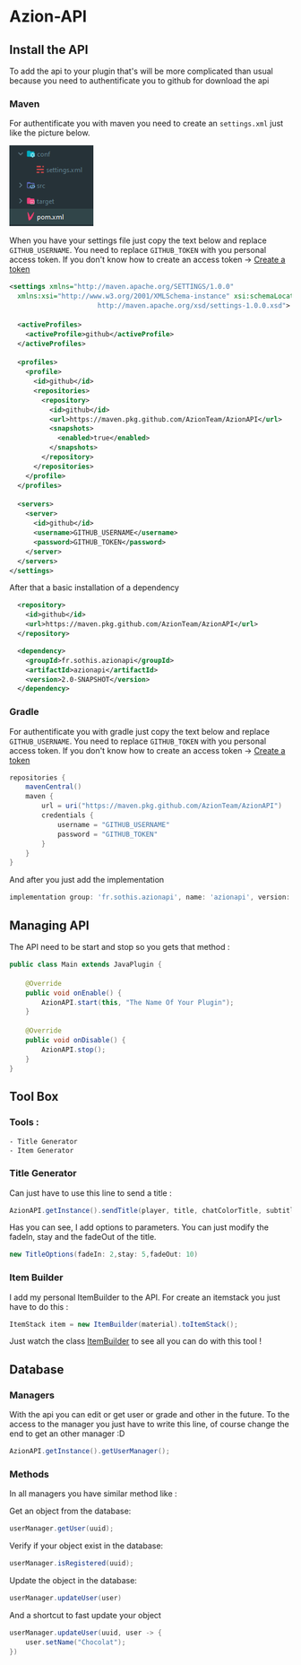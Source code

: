# Azion-API

## Install the API

To add the api to your plugin that's will be more complicated than usual because you need to authentificate you to github for download the api

### Maven

For authentificate you with maven you need to create an `settings.xml` just like the picture below.

![plot](./libs/pictures/maven-config.PNG)


When you have your settings file just copy the text below and replace `GITHUB_USERNAME`.
You need to replace `GITHUB_TOKEN` with you personal access token. If you don't know how to create an access token -> [Create a token](https://github.com/settings/tokens/new)
```xml
<settings xmlns="http://maven.apache.org/SETTINGS/1.0.0"
  xmlns:xsi="http://www.w3.org/2001/XMLSchema-instance" xsi:schemaLocation="http://maven.apache.org/SETTINGS/1.0.0
                      http://maven.apache.org/xsd/settings-1.0.0.xsd">

  <activeProfiles>
    <activeProfile>github</activeProfile>
  </activeProfiles>

  <profiles>
    <profile>
      <id>github</id>
      <repositories>
        <repository>
          <id>github</id>
          <url>https://maven.pkg.github.com/AzionTeam/AzionAPI</url>
          <snapshots>
            <enabled>true</enabled>
          </snapshots>
        </repository>
      </repositories>
    </profile>
  </profiles>

  <servers>
    <server>
      <id>github</id>
      <username>GITHUB_USERNAME</username>
      <password>GITHUB_TOKEN</password>
    </server>
  </servers>
</settings>
```

After that a basic installation of a dependency

```xml
  <repository>
    <id>github</id>
    <url>https://maven.pkg.github.com/AzionTeam/AzionAPI</url>
  </repository>
```

```xml
  <dependency>
    <groupId>fr.sothis.azionapi</groupId>
    <artifactId>azionapi</artifactId>
    <version>2.0-SNAPSHOT</version>
  </dependency>
```

### Gradle
For authentificate you with gradle just copy the text below and replace `GITHUB_USERNAME`.
You need to replace `GITHUB_TOKEN` with you personal access token. If you don't know how to create an access token -> [Create a token](https://github.com/settings/tokens/new)

```groovy
repositories {
    mavenCentral()
    maven {
        url = uri("https://maven.pkg.github.com/AzionTeam/AzionAPI")
        credentials {
            username = "GITHUB_USERNAME"
            password = "GITHUB_TOKEN"
        }
    }
}
```

And after you just add the implementation

```groovy
implementation group: 'fr.sothis.azionapi', name: 'azionapi', version: '1.5-SNAPSHOT'
```

## Managing API

The API need to be start and stop so you gets that method :

```java
public class Main extends JavaPlugin {

    @Override
    public void onEnable() {
        AzionAPI.start(this, "The Name Of Your Plugin");
    }

    @Override
    public void onDisable() {
        AzionAPI.stop();
    }
}
```

## Tool Box

### Tools :
    - Title Generator
    - Item Generator

### Title Generator

Can just have to use this line to send a title :

```java
AzionAPI.getInstance().sendTitle(player, title, chatColorTitle, subtitle, chatColorSubTitle, options);
```

Has you can see, I add options to parameters. You can just modify the fadeIn, stay and the fadeOut of the title.

```java
new TitleOptions(fadeIn: 2,stay: 5,fadeOut: 10)
```

### Item Builder

I add my personal ItemBuilder to the API.
For create an itemstack you just have to do this :

```java
ItemStack item = new ItemBuilder(material).toItemStack();
```

Just watch the class [ItemBuilder](https://github.com/AzionMC-team/Azion-API/blob/main/src/main/java/fr/azion/sothis/api/tools/ItemBuilder.java) to see all you can do with this tool !

## Database

### Managers

With the api you can edit or get user or grade and other in the future.
To the access to the manager you just have to write this line, of course change the end to get an other manager :D

```java
AzionAPI.getInstance().getUserManager();
```

### Methods

In all managers you have similar method like :

Get an object from the database:
```java
userManager.getUser(uuid);
```

Verify if your object exist in the database:
```java
userManager.isRegistered(uuid);
```

Update the object in the database:
```java
userManager.updateUser(user)
```

And a shortcut to fast update your object
```java
userManager.updateUser(uuid, user -> {
    user.setName("Chocolat");
})
```
